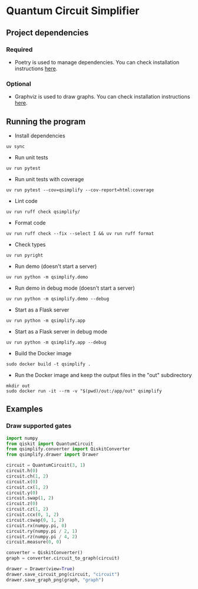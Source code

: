 # Quantum Circuit Simplifier

## Project dependencies

### Required

- Poetry is used to manage dependencies. You can check installation instructions [here](https://python-poetry.org/docs/#installation).

### Optional

- Graphviz is used to draw graphs. You can check installation instructions [here](https://graphviz.org/download/).

## Running the program

- Install dependencies

```shell
uv sync
```

- Run unit tests

```shell
uv run pytest
```

- Run unit tests with coverage

```shell
uv run pytest --cov=qsimplify --cov-report=html:coverage
```

- Lint code

```shell
uv run ruff check qsimplify/
```

- Format code

```shell
uv run ruff check --fix --select I && uv run ruff format
```

- Check types

```shell
uv run pyright
```

- Run demo (doesn't start a server)

```shell
uv run python -m qsimplify.demo
```

- Run demo in debug mode (doesn't start a server)

```shell
uv run python -m qsimplify.demo --debug
```

- Start as a Flask server

```shell
uv run python -m qsimplify.app
```

- Start as a Flask server in debug mode

```shell
uv run python -m qsimplify.app --debug
```

- Build the Docker image

```shell
sudo docker build -t qsimplify .
```

- Run the Docker image and keep the output files in the "out" subdirectory

```shell
mkdir out
sudo docker run -it --rm -v "$(pwd)/out:/app/out" qsimplify
```

## Examples

### Draw supported gates

```python
import numpy
from qiskit import QuantumCircuit
from qsimplify.converter import QiskitConverter
from qsimplify.drawer import Drawer

circuit = QuantumCircuit(3, 1)
circuit.h(0)
circuit.ch(1, 2)
circuit.x(0)
circuit.cx(1, 2)
circuit.y(0)
circuit.swap(1, 2)
circuit.z(0)
circuit.cz(1, 2)
circuit.ccx(0, 1, 2)
circuit.cswap(0, 1, 2)
circuit.rx(numpy.pi, 0)
circuit.ry(numpy.pi / 2, 1)
circuit.rz(numpy.pi / 4, 2)
circuit.measure(0, 0)

converter = QiskitConverter()
graph = converter.circuit_to_graph(circuit)

drawer = Drawer(view=True)
drawer.save_circuit_png(circuit, "circuit")
drawer.save_graph_png(graph, "graph")
```
